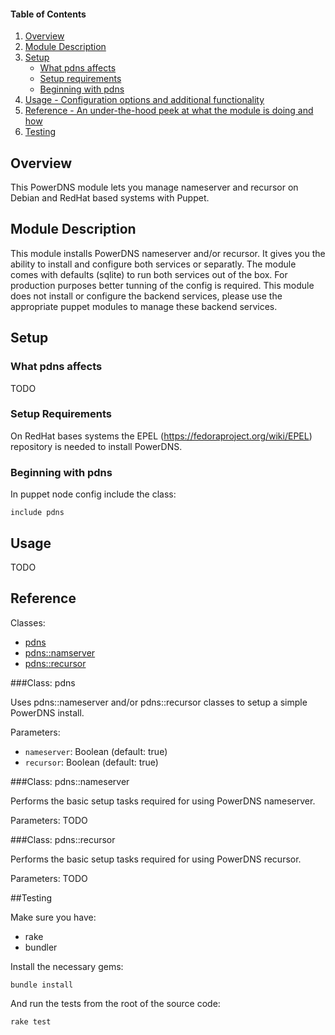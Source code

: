 #### Table of Contents

1. [Overview](#overview)
2. [Module Description](#module-description)
3. [Setup](#setup)
    * [What pdns affects](#what-pdns-affects)
    * [Setup requirements](#setup-requirements)
    * [Beginning with pdns](#beginning-with-pdns)
4. [Usage - Configuration options and additional functionality](#usage)
5. [Reference - An under-the-hood peek at what the module is doing and how](#reference)
6. [Testing](#testing)

## Overview

This PowerDNS module lets you manage nameserver and recursor on Debian and RedHat based systems with Puppet.

## Module Description

This module installs PowerDNS nameserver and/or recursor.
It gives you the ability to install and configure both services or separatly.
The module comes with defaults (sqlite) to run both services out of the box.
For production purposes better tunning of the config is required.
This module does not install or configure the backend services, please use the appropriate puppet modules to manage these backend services.

## Setup

### What pdns affects

TODO

### Setup Requirements

On RedHat bases systems the EPEL (https://fedoraproject.org/wiki/EPEL) repository is needed to install PowerDNS.

### Beginning with pdns

In puppet node config include the class:

    include pdns

## Usage

TODO

## Reference

Classes:
  
* [pdns](#class-pdns)
* [pdns::namserver](#class-pdns::namserver)
* [pdns::recursor](#class-pdns::recursor)

###Class: pdns

Uses pdns::nameserver and/or pdns::recursor classes to setup a simple PowerDNS install.

Parameters:

* `nameserver`: Boolean (default: true)
* `recursor`: Boolean (default: true)

###Class: pdns::nameserver

Performs the basic setup tasks required for using PowerDNS nameserver.

Parameters:
TODO

###Class: pdns::recursor

Performs the basic setup tasks required for using PowerDNS recursor.

Parameters:
TODO

##Testing

Make sure you have:

* rake
* bundler

Install the necessary gems:

    bundle install

And run the tests from the root of the source code:

    rake test

